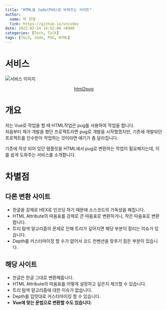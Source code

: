 ```yaml
---
title: "HTML을 Jade(PUG)로 바꿔주는 사이트"
author:
  name: 박 찬영
  link: https://github.io/univdev
date: 2022-02-24 14:52:00 +0900
categories: [Tech, Talk]
tags: [Tech, Jade, PUG, HTML]
---
```

# 서비스
![서비스 이미지][이미지]
<p style="text-align: center;">
  <a href="https://html2pug.vercel.app/">html2pug</a>
</p>

# 개요
저는 Vue로 작업을 할 때 HTML작업은 pug를 사용하여 작업을 합니다.  
처음부터 제가 개발을 했던 프로젝트라면 pug로 개발을 시작했겠지만, 기존에 개발되던 프로젝트를 인수받아 작업하는 것이라면 얘기가 좀 달라집니다.

기존에 작성 되어 있던 템플릿을 HTML에서 pug로 변환하는 작업이 필요해지는데, 이를 쉽게 도와주는 서비스를 소개합니다.
# 차별점
## 다른 변환 사이트
- 한글을 강제로 HEX로 인코딩 하기 때문에 소스코드의 가독성을 해칩니다.
- HTML Attribute의 따옴표를 강제로 큰 따옴표로 변환하거나, 작은 따옴표로 변환합니다.
- 트리 탐색 알고리즘의 문제로 인해 트리가 깊어지면 해당 부분이 잘리는 이슈가 있습니다.
- Depth를 커스터마이징 할 수가 없어서 코드 컨벤션을 맞추기 힘든 부분이 있습니다.
## 해당 사이트
- 한글은 한글 그대로 변환해줍니다.
- HTML Attribute의 따옴표를 어떻게 설정하고 싶은지 체크할 수 있습니다.
- 트리 탐색 알고리즘에 대한 이슈가 없습니다.
- Depth를 입맛대로 커스터마이징 할 수 있습니다.
- **Vue에 맞는 문법으로 변환할 수도 있습니다.**


[서비스]: https://html2pug.vercel.app/
[이미지]: https://firebasestorage.googleapis.com/v0/b/univdev-github-io.appspot.com/o/html_to_pug.png?alt=media&token=7adb51bd-eeed-434e-bde2-2c46786fda85